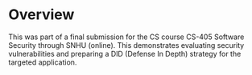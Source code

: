 # Overview

This was part of a final submission for the CS course CS-405 Software Security through SNHU (online). This demonstrates evaluating security vulnerabilities and preparing a DID (Defense In Depth) strategy for the targeted application. 
